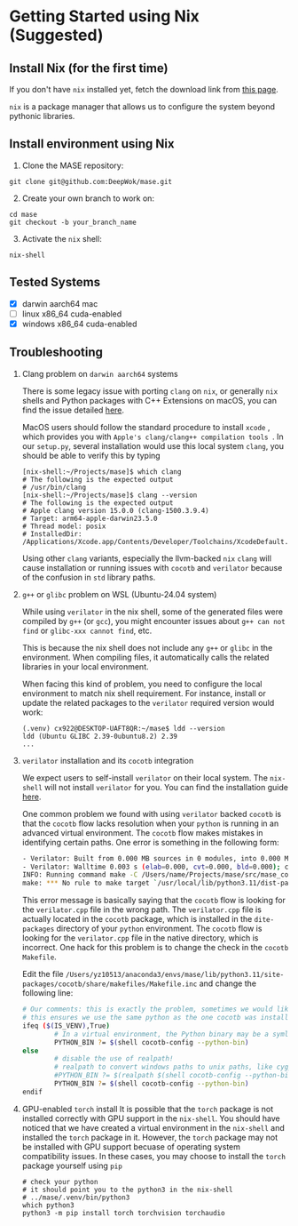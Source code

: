 # Getting Started using Nix (Suggested)

## Install Nix (for the first time)

If you don't have `nix` installed yet, fetch the download link from [this page](https://nixos.org/download/#nix-install-macos).

`nix` is a package manager that allows us to configure the system beyond pythonic libraries.

## Install environment using Nix

1. Clone the MASE repository:
```shell
git clone git@github.com:DeepWok/mase.git
```

2. Create your own branch to work on:
```shell
cd mase
git checkout -b your_branch_name
```

3. Activate the `nix` shell:
```shell
nix-shell
```


## Tested Systems

- [x] darwin aarch64 mac
- [ ] linux x86_64 cuda-enabled
- [x] windows x86_64 cuda-enabled

## Troubleshooting

1. Clang problem on `darwin aarch64` systems

	There is some legacy issue with porting `clang` on `nix`, or generally `nix` shells and Python packages with C++ Extensions on macOS, you can find the issue detailed [here](https://discourse.nixos.org/t/nix-shells-and-python-packages-with-c-extensions/26326).

	MacOS users should follow the standard procedure to install `xcode` , which provides you with `Apple's clang/clang++ compilation tools `. In our `setup.py`, several installation would use this local system `clang`, you should be able to verify this by typing

	```shell
	[nix-shell:~/Projects/mase]$ which clang
	# The following is the expected output
	# /usr/bin/clang
	[nix-shell:~/Projects/mase]$ clang --version
	# The following is the expected output
	# Apple clang version 15.0.0 (clang-1500.3.9.4)
	# Target: arm64-apple-darwin23.5.0
	# Thread model: posix
	# InstalledDir: /Applications/Xcode.app/Contents/Developer/Toolchains/XcodeDefault.xctoolchain/usr/bin
	```

	Using other `clang` variants, especially the llvm-backed `nix` `clang` will cause installation or running issues with `cocotb` and `verilator` because of the confusion in `std` library paths.

2. `g++` or `glibc` problem on WSL (Ubuntu-24.04 system)

	While using `verilator` in the nix shell, some of the generated files were compiled by `g++` (or `gcc`), you might encounter issues about `g++ can not find` or `glibc-xxx cannot find`, etc.
	
	This is because the nix shell does not include any `g++` or `glibc` in the environment. When compiling files, it automatically calls the related libraries in your local environment.

	When facing this kind of problem, you need to configure the local environment to match nix shell requirement.
	For instance, install or update the related packages to the `verilator` required version would work:

	```
	(.venv) cx922@DESKTOP-UAFT8QR:~/mase$ ldd --version 
	ldd (Ubuntu GLIBC 2.39-0ubuntu8.2) 2.39
	...

3. `verilator` installation and its `cocotb` integration

	We expect users to self-install `verilator` on their local system. The `nix-shell` will not install `verilator` for you. You can find the installation guide [here](https://verilator.org/guide/latest/install.html).

	One common problem we found with using `verilator` backed `cocotb` is that the `cocotb` flow lacks resolution when your `python` is running in an advanced virtual environment. The `cocotb` flow makes mistakes in identifying certain paths. One error is something in the following form:

	```bash
	- Verilator: Built from 0.000 MB sources in 0 modules, into 0.000 MB in 0 C++ files needing 0.000 MB
	- Verilator: Walltime 0.003 s (elab=0.000, cvt=0.000, bld=0.000); cpu 0.000 s on 8 threads
	INFO: Running command make -C /Users/name/Projects/mase/src/mase_components/activations/test/build/fixed_gelu/test_0 -f Vtop.mk in directory /Users/name/Projects/mase/src/mase_components/activations/test/build/fixed_gelu/test_0
	make: *** No rule to make target `/usr/local/lib/python3.11/dist-packages/cocotb/share/lib/verilator/verilator.cpp', needed by `verilator.o'.  Stop.
	```

	This error message is basically saying that the `cocotb` flow is looking for the `verilator.cpp` file in the wrong path. The `verilator.cpp` file is actually located in the `cocotb` package, which is installed in the `dite-packages` directory of your `python` environment. The `cocotb` flow is looking for the `verilator.cpp` file in the native directory, which is incorrect. One hack for this problem is to change the check in the `cocotb` `Makefile`.

	Edit the file `/Users/yz10513/anaconda3/envs/mase/lib/python3.11/site-packages/cocotb/share/makefiles/Makefile.inc` and change the following line:

	```bash
	# Our comments: this is exactly the problem, sometimes we would like to use 	
	# this ensures we use the same python as the one cocotb was installed into
	ifeq ($(IS_VENV),True)
			# In a virtual environment, the Python binary may be a symlink, so it should not use realpath
			PYTHON_BIN ?= $(shell cocotb-config --python-bin)
	else
			# disable the use of realpath!	
			# realpath to convert windows paths to unix paths, like cygpath -u
			#PYTHON_BIN ?= $(realpath $(shell cocotb-config --python-bin))
			PYTHON_BIN ?= $(shell cocotb-config --python-bin)
	endif
	```

4. GPU-enabled `torch` install
	It is possible that the `torch` package is not installed correctly with GPU support in the `nix-shell`. 
	You should have noticed that we have created a virtual environment in the `nix-shell` and installed the `torch` package in it. However, the `torch` package may not be installed with GPU support becuase of operating system compatibility issues. In these cases, you may choose to install the `torch` package yourself using `pip` 

	```shell
	# check your python
	# it should point you to the python3 in the nix-shell
	# ../mase/.venv/bin/python3
	which python3
	python3 -m pip install torch torchvision torchaudio
	```
	